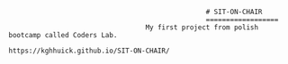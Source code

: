                                                      # SIT-ON-CHAIR 
                                                     ==================
                                      My first project from polish bootcamp called Coders Lab.
                                            https://kghhuick.github.io/SIT-ON-CHAIR/
                                         

